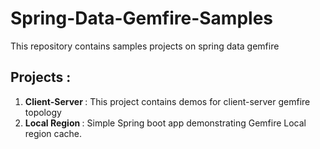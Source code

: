 # Spring-Data-Gemfire-Samples
This repository contains samples projects on spring data gemfire 

## Projects :

1. <b> Client-Server </b> : This project contains demos for client-server gemfire topology
2. <b> Local Region  </b> : Simple Spring boot app demonstrating Gemfire Local region cache.
